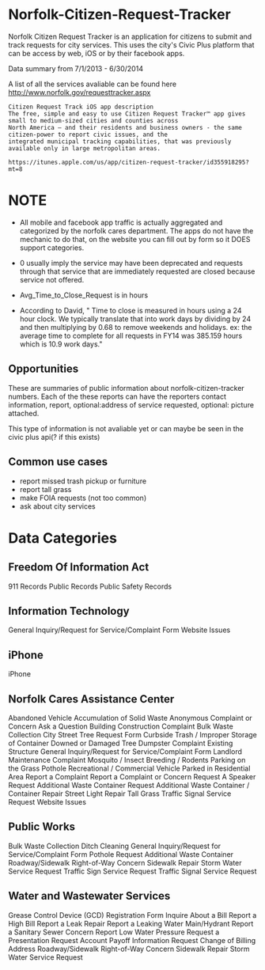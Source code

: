 Norfolk-Citizen-Request-Tracker
=====
Norfolk Citizen Request Tracker is an application for citizens to submit and track requests for city services. This uses the city's Civic Plus platform that can be access by web, iOS or by their facebook apps.

Data summary from 7/1/2013 - 6/30/2014

A list of all the services avaliable can be found here http://www.norfolk.gov/requesttracker.aspx

```
Citizen Request Track iOS app description
The free, simple and easy to use Citizen Request Tracker™ app gives small to medium-sized cities and counties across
North America – and their residents and business owners - the same citizen-power to report civic issues, and the
integrated municipal tracking capabilities, that was previously available only in large metropolitan areas.

https://itunes.apple.com/us/app/citizen-request-tracker/id355918295?mt=8

```

NOTE
===
* All mobile and facebook app traffic is actually aggregated and categorized by the norfolk cares department. The apps do not have the mechanic to do that, on the website you can fill out by form so it DOES support categories.

* 0 usually imply the service may have been deprecated and requests through that service that are immediately requested are closed because service not offered. 

* Avg_Time_to_Close_Request is in hours 

* According to David, "  Time to close is measured in hours using a 24 hour clock.  We typically translate that into work days by dividing by 24 and then multiplying by 0.68 to remove weekends and holidays.  ex: the average time to complete for all requests in FY14 was 385.159 hours which is 10.9 work days."


Opportunities
---
These are summaries of public information about norfolk-citizen-tracker numbers. Each of the these reports can have the reporters contact information, report, optional:address of service requested, optional: picture attached.

This type of information is not avaliable yet or can maybe be seen in the civic plus api(? if this exists)

Common use cases
---
* report missed trash pickup or furniture
* report tall grass
* make FOIA requests (not too common)
* ask about city services

Data Categories
====
Freedom Of Information Act
---
911 Records
Public Records
Public Safety Records


Information Technology
---
General Inquiry/Request for Service/Complaint Form
Website Issues

iPhone
---
iPhone

Norfolk Cares Assistance Center
---
Abandoned Vehicle
Accumulation of Solid Waste
Anonymous Complaint or Concern
Ask a Question
Building Construction Complaint
Bulk Waste Collection
City Street Tree Request Form
Curbside Trash / Improper Storage of Container
Downed or Damaged Tree
Dumpster Complaint
Existing Structure
General Inquiry/Request for Service/Complaint Form
Landlord Maintenance Complaint
Mosquito / Insect Breeding / Rodents
Parking on the Grass
Pothole
Recreational / Commercial Vehicle Parked in Residential Area
Report a Complaint
Report a Complaint or Concern
Request A Speaker
Request Additional Waste Container
Request Additional Waste Container / Container Repair
Street Light Repair
Tall Grass
Traffic Signal Service Request
Website Issues

Public Works
---
Bulk Waste Collection
Ditch Cleaning
General Inquiry/Request for Service/Complaint Form
Pothole
Request Additional Waste Container
Roadway/Sidewalk Right-of-Way Concern
Sidewalk Repair
Storm Water Service Request
Traffic Sign Service Request
Traffic Signal Service Request

Water and Wastewater Services
---
Grease Control Device (GCD) Registration Form
Inquire About a Bill
Report a High Bill
Report a Leak Repair
Report a Leaking Water Main/Hydrant
Report a Sanitary Sewer Concern
Report Low Water Pressure
Request a Presentation
Request Account Payoff Information
Request Change of Billing Address
Roadway/Sidewalk Right-of-Way Concern
Sidewalk Repair
Storm Water Service Request
